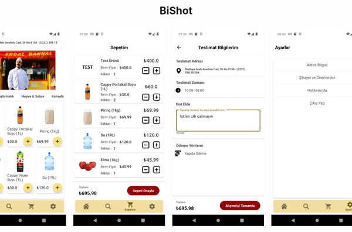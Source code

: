 <h1 align = center />
  BiShot
</h1>


<div style="display: flex; justify-content: center;">
  <img src="https://github.com/muratalarcin/Bi-Shot/blob/main/Screenshot_1740523076.png" width="250" height="auto" style="margin: 10px;">
  <img src="https://github.com/muratalarcin/Bi-Shot/blob/main/Screenshot_1740523059.png" width="250" height="auto" style="margin: 10px;">
 <img src="https://github.com/muratalarcin/Bi-Shot/blob/main/Screenshot_1740523107.png" width="250" height="auto" style="margin: 10px;">
 <img src="https://github.com/muratalarcin/Bi-Shot/blob/main/Screenshot_1740523186.png" width="250" height="auto" style="margin: 10px;">
  <img src="https://github.com/muratalarcin/Bi-Shot/blob/main/Screenshot_1740530616.png" width="250" height="auto" style="margin: 10px;">
  <img src="https://github.com/muratalarcin/Bi-Shot/blob/main/Screenshot_1740530644.png" width="250" height="auto" style="margin: 10px;">

<div style="display: flex; justify-content: center; margin-top: 20px;">
  <img src="https://github.com/muratalarcin/Bi-Shot/blob/main/Ekran%20g%C3%B6r%C3%BCnt%C3%BCs%C3%BC%202025-02-26%20014125.png" width="500" height="auto" style="margin: 10px;">
  <img src="https://github.com/muratalarcin/Bi-Shot/blob/main/Ekran%20g%C3%B6r%C3%BCnt%C3%BCs%C3%BC%202025-02-26%20014613.png" width="500" height="auto" style="margin: 10px;">
</div>

   
</div>
